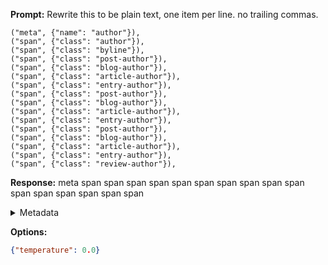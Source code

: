 **Prompt:**
Rewrite this to be plain text, one item per line. no trailing commas.

    ("meta", {"name": "author"}),
    ("span", {"class": "author"}),
    ("span", {"class": "byline"}),
    ("span", {"class": "post-author"}),
    ("span", {"class": "blog-author"}),
    ("span", {"class": "article-author"}),
    ("span", {"class": "entry-author"}),
    ("span", {"class": "post-author"}),
    ("span", {"class": "blog-author"}),
    ("span", {"class": "article-author"}),
    ("span", {"class": "entry-author"}),
    ("span", {"class": "post-author"}),
    ("span", {"class": "blog-author"}),
    ("span", {"class": "article-author"}),
    ("span", {"class": "entry-author"}),
    ("span", {"class": "review-author"}),

**Response:**
meta
span
span
span
span
span
span
span
span
span
span
span
span
span
span
span
span

<details><summary>Metadata</summary>

- Duration: 2969 ms
- Datetime: 2023-11-02T16:43:05.201284
- Model: gpt-3.5-turbo-0613

</details>

**Options:**
```json
{"temperature": 0.0}
```

